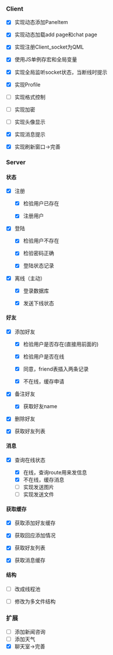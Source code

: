 ### Client

- [x] 实现动态添加PaneItem

- [x] 实现动态加载add page和chat page

- [x] 实现注册Client_socket为QML

- [x] 使用JS单例存宏和全局变量

- [x] 实现全局监听socket状态，当断线时提示

- [x] 实现Profile

- [ ] 实现格式控制

- [ ] 实现加密

- [ ] 实现头像显示

- [x] 实现消息提示

- [x] 实现刷新窗口->完善

### Server

#### 状态

- [x] 注册
  
  - [x] 检验用户已存在
  
  - [x] 注册用户

- [x] 登陆
  
  - [x] 检验用户不存在
  
  - [x] 检验密码正确
  
  - [x] 登陆状态记录

- [x] 离线（主动）
  
  - [x] 登录数据库
  
  - [x] 发送下线状态

#### 好友

- [x] 添加好友
  
  - [x] 检验用户是否存在(直接用前面的)
  
  - [x] 检验用户是否在线
  
  - [x] 同意，friend表插入两条记录
  
  - [x] 不在线，缓存申请

- [x] 备注好友
  
  - [x] 获取好友name

- [x] 删除好友

- [x] 获取好友列表

#### 消息

- [x] 查询在线状态
  
  - [x] 在线，查询route用来发信息
  - [x] 不在线，缓存消息
  - [ ] 实现发送图片
  - [ ] 实现发送文件

#### 获取缓存

- [x] 获取添加好友缓存

- [x] 获取回应添加情况

- [x] 获取好友列表

- [x] 获取消息缓存

#### 结构

- [ ] 改成线程池

- [ ] 修改为多文件结构

### 扩展

- [ ] 添加新闻咨询
- [ ] 添加天气
- [x] 聊天室->完善